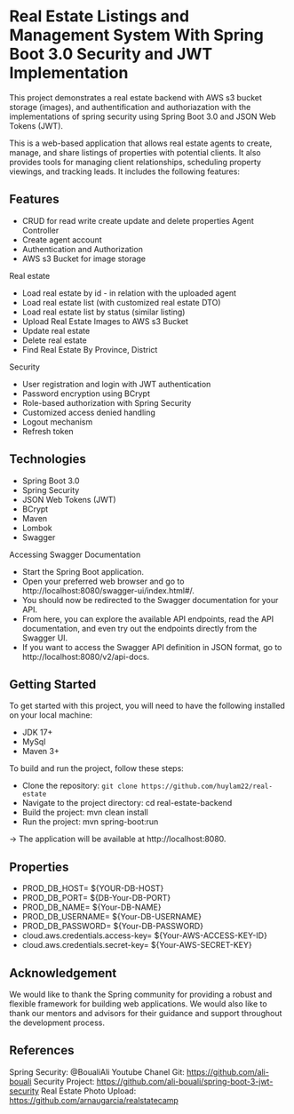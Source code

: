 # Real Estate Listings and Management System With Spring Boot 3.0 Security and JWT Implementation

This project demonstrates a real estate backend with AWS s3 bucket storage (images), and authentification and authoriazation with the implementations of spring security using Spring Boot 3.0 and JSON Web Tokens (JWT).

This is a web-based application that allows real estate agents to create, manage, and share listings of properties with potential clients. It also provides tools for managing client relationships, scheduling property viewings, and tracking leads. It includes the following features:

## Features

- CRUD for read write create update and delete properties
  Agent Controller
- Create agent account
- Authentication and Authorization
- AWS s3 Bucket for image storage

Real estate

- Load real estate by id - in relation with the uploaded agent
- Load real estate list (with customized real estate DTO)
- Load real estate list by status (similar listing)
- Upload Real Estate Images to AWS s3 Bucket
- Update real estate
- Delete real estate
- Find Real Estate By Province, District

Security

- User registration and login with JWT authentication
- Password encryption using BCrypt
- Role-based authorization with Spring Security
- Customized access denied handling
- Logout mechanism
- Refresh token

## Technologies

- Spring Boot 3.0
- Spring Security
- JSON Web Tokens (JWT)
- BCrypt
- Maven
- Lombok
- Swagger

Accessing Swagger Documentation

- Start the Spring Boot application.
- Open your preferred web browser and go to http://localhost:8080/swagger-ui/index.html#/.
- You should now be redirected to the Swagger documentation for your API.
- From here, you can explore the available API endpoints, read the API documentation, and even try out the endpoints directly from the Swagger UI.
- If you want to access the Swagger API definition in JSON format, go to http://localhost:8080/v2/api-docs.

## Getting Started

To get started with this project, you will need to have the following installed on your local machine:

- JDK 17+
- MySql
- Maven 3+

To build and run the project, follow these steps:

- Clone the repository: `git clone https://github.com/huylam22/real-estate`
- Navigate to the project directory: cd real-estate-backend
- Build the project: mvn clean install
- Run the project: mvn spring-boot:run

-> The application will be available at http://localhost:8080.

## Properties

- PROD_DB_HOST= ${YOUR-DB-HOST}
- PROD_DB_PORT= ${DB-Your-DB-PORT}
- PROD_DB_NAME= ${Your-DB-NAME}
- PROD_DB_USERNAME= ${Your-DB-USERNAME}
- PROD_DB_PASSWORD= ${Your-DB-PASSWORD}
- cloud.aws.credentials.access-key= ${Your-AWS-ACCESS-KEY-ID}
- cloud.aws.credentials.secret-key= ${Your-AWS-SECRET-KEY}

## Acknowledgement

We would like to thank the Spring community for providing a robust and flexible framework for building web applications. We would also like to thank our mentors and advisors for their guidance and support throughout the development process.

## References

Spring Security:
@BoualiAli Youtube Chanel
Git: https://github.com/ali-bouali
Security Project: https://github.com/ali-bouali/spring-boot-3-jwt-security
Real Estate Photo Upload: https://github.com/arnaugarcia/realstatecamp
